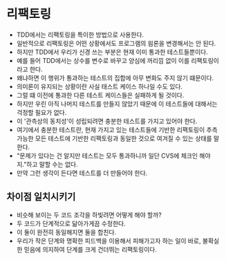 # 리팩토링

- TDD에서는 리팩토링을 특이한 방법으로 사용한다.
- 일반적으로 리팩토링은 어떤 상황에서도 프로그램의 읨론을 변경해서는 안 된다.
- 하지만 TDD에서 우리가 신경 쓰는 부분은 현재 이미 통과한 테스트들뿐이다.
- 예를 들어 TDD에서는 상수를 변수로 바꾸고 양심에 꺼리낌 없이 이를 리팩토링이라고 한다.
- 왜냐하면 이 행위가 통과하는 테스트의 집합에 아무 변화도 주지 않기 떄문이다.
- 의미론이 유지되는 상황이란 사실 태스트 케이스 하나일 수도 있다.
- 그럴 떄 이전에 통과한 다른 테스트 케이스들은 실패하게 될 것이다.
- 하지만 우린 아직 나머지 테스트를 만들지 않았기 때문에 이 테스트들에 대해서는 걱정할 필요가 없다.
- 이 '관측상의 동치성'이 성립되려면 충분한 테스트를 가지고 있어야 한다.
- 여기에서 충분한 테스트란, 현재 가지고 있는 테스트들에 기반한 리팩토링이 추측 가능한 모든 테스트에 기반한 리팩토링과 동일한 것으로 여겨질 수 있는 상태를 말한다.
- "문제가 있다는 건 알지만 테스트는 모두 통과하니까 일단 CVS에 체크인 해야지."하고 말할 수는 없다.
- 만약 그런 생각이 든다면 테스트를 더 만들어야 한다.

## 차이점 일치시키기

- 비슷해 보이는 두 코드 조각을 하빛려면 어떻게 해야 할까?
- 두 코드가 단계적으로 닮아가게끔 수정한다.
- 이 둘이 완전히 동일해지면 둘을 합친다.
- 우리가 작은 단계와 명확한 피드백을 이용해서 피해가고자 하는 일이 바로, 불확실한 믿음에 의지하여 단계를 크게 건더뛰는 리팩토링이다.